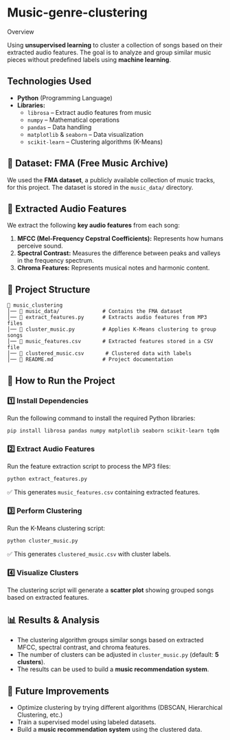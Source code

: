 # Music-genre-clustering

Overview

Using **unsupervised learning** to cluster a collection of songs based on their extracted audio features. The goal is to analyze and group similar music pieces without predefined labels using **machine learning**.

## Technologies Used
- **Python** (Programming Language)
- **Libraries:**
  - `librosa` – Extract audio features from music
  - `numpy` – Mathematical operations
  - `pandas` – Data handling
  - `matplotlib` & `seaborn` – Data visualization
  - `scikit-learn` – Clustering algorithms (K-Means)

## 🎵 Dataset: FMA (Free Music Archive)
We used the **FMA dataset**, a publicly available collection of music tracks, for this project. The dataset is stored in the `music_data/` directory.

## 🎼 Extracted Audio Features
We extract the following **key audio features** from each song:
1. **MFCC (Mel-Frequency Cepstral Coefficients):** Represents how humans perceive sound.
2. **Spectral Contrast:** Measures the difference between peaks and valleys in the frequency spectrum.
3. **Chroma Features:** Represents musical notes and harmonic content.

## 📂 Project Structure
```
📁 music_clustering
│── 📁 music_data/              # Contains the FMA dataset
│── 📄 extract_features.py      # Extracts audio features from MP3 files
│── 📄 cluster_music.py         # Applies K-Means clustering to group songs
│── 📄 music_features.csv       # Extracted features stored in a CSV file
│── 📄 clustered_music.csv       # Clustered data with labels
│── 📄 README.md                # Project documentation
```

## 🔧 How to Run the Project
### 1️⃣ Install Dependencies
Run the following command to install the required Python libraries:
```bash
pip install librosa pandas numpy matplotlib seaborn scikit-learn tqdm
```

### 2️⃣ Extract Audio Features
Run the feature extraction script to process the MP3 files:
```bash
python extract_features.py
```
✅ This generates `music_features.csv` containing extracted features.

### 3️⃣ Perform Clustering
Run the K-Means clustering script:
```bash
python cluster_music.py
```
✅ This generates `clustered_music.csv` with cluster labels.

### 4️⃣ Visualize Clusters
The clustering script will generate a **scatter plot** showing grouped songs based on extracted features.

## 📊 Results & Analysis
- The clustering algorithm groups similar songs based on extracted MFCC, spectral contrast, and chroma features.
- The number of clusters can be adjusted in `cluster_music.py` (default: **5 clusters**).
- The results can be used to build a **music recommendation system**.

## 📌 Future Improvements
- Optimize clustering by trying different algorithms (DBSCAN, Hierarchical Clustering, etc.)
- Train a supervised model using labeled datasets.
- Build a **music recommendation system** using the clustered data.




